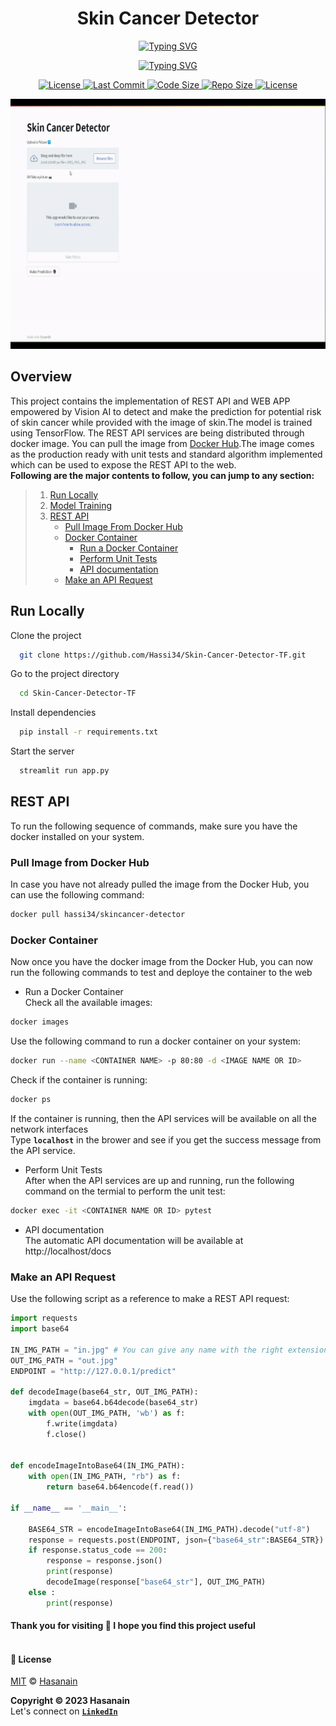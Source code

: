 <p align="center">
    <b>
        <h1 align="center">Skin Cancer Detector</h1>
    </b>
</p>
<p align="center">
<a href="https://github.com/Hassi34/Skin-Cancer-Detector-TF">
    <img src="https://readme-typing-svg.demolab.com?font=Georgia&c=g&size=18&duration=3000&pause=6000&multiline=True&center=true&width=800&height=40&lines=A+Vision+AI+based+project+to+detect+and+classify+the+potential+risk+of+having+the+Skin+Cancer;" alt="Typing SVG" />
</a>
</p>
<p align="center">
<a href="https://github.com/Hassi34/Skin-Cancer-Detector-TF">
    <img src="https://readme-typing-svg.demolab.com?font=Georgia&size=18&duration=2000&pause=1000&multiline=False&color=10D736FF&center=true&width=400&height=40&lines=AI+%7C+Computer+Vision+%7C+Web+App%7C+REST+API;Python+%7C+3.7+%7C+3.8+%7C+3.9+%7C+3.10;TensorFlow+%7C+FastAPI+%7C+Docker+%7C+Streamlit;" alt="Typing SVG" />
</a>
</p>

<p align="center">
    <a href="https://www.python.org/downloads/">
        <img alt="License" src="https://img.shields.io/badge/python-3.7%20%7C%203.8%20%7C%203.9%20%7C%203.10-g.svg">
    </a>
    <a href="https://github.com/Hassi34/Skin-Cancer-Detector-TF">
        <img alt="Last Commit" src="https://img.shields.io/github/last-commit/hassi34/Skin-Cancer-Detector-TF/main?color=g">
    </a>
    <a href="https://github.com/Hassi34/Skin-Cancer-Detector-TF">
        <img alt="Code Size" src="https://img.shields.io/github/languages/code-size/hassi34/Skin-Cancer-Detector-TF?color=g">
    </a>
    <a href="https://github.com/Hassi34/Skin-Cancer-Detector-TF">
        <img alt="Repo Size" src="https://img.shields.io/github/repo-size/hassi34/Skin-Cancer-Detector-TF?color=g">
    </a>
    <a href="https://github.com/Hassi34/Skin-Cancer-Detector-TF/blob/main/LICENSE">
        <img alt="License" src="https://img.shields.io/github/license/hassi34/Skin-Cancer-Detector-TF?color=g">
    </a>
</p>
<p align="center">
    <img width="700" height="400" src="static/web.gif" alt="About Web-App">
</p>

## Overview
This project contains the implementation of REST API and WEB APP empowered by Vision AI to detect and make the prediction for potential risk of skin cancer while provided with the image of skin.The model is trained using TensorFlow. The REST API services are being distributed through docker image. You can pull the image from [Docker Hub](https://hub.docker.com/r/hassi34/skincancer-detector).The image comes as the production ready with unit tests and standard algorithm implemented which can be used to expose the REST API to the web.<br>
**Following are the major contents to follow, you can jump to any section:**

>   1. [Run Locally](#run-local)
>   2. [Model Training](https://github.com/Hassi34/Skin-Cancer-Detector-TF/blob/main/SkinCancerModelTraining.ipynb)
>   3. [REST API](#rest-api)<br>
>      - [Pull Image From Docker Hub](#docker-pull)<br>
>      - [Docker Container](#docker-container)<br>
>           - [Run a Docker Container](#run-docker-container)<br>
>           - [Perform Unit Tests](#unit-tests)<br>
>           - [API documentation](#api-docs)<br>
>      - [Make an API Request](#request-api)<br>

## Run Locally<a id='run-local'></a>

Clone the project

```bash
  git clone https://github.com/Hassi34/Skin-Cancer-Detector-TF.git
```

Go to the project directory

```bash
  cd Skin-Cancer-Detector-TF
```

Install dependencies

```bash
  pip install -r requirements.txt
```

Start the server

```bash
  streamlit run app.py
```
## REST API<a id='rest-api'></a>
To run the following sequence of commands, make sure you have the docker installed on your system.

### Pull Image from Docker Hub<a id='docker-pull'></a>
In case you have not already pulled the image from the Docker Hub, you can use the following command:
```bash
docker pull hassi34/skincancer-detector
```

### Docker Container<a id='docker-container'></a>
Now once you have the docker image from the Docker Hub, you can now run the following commands to test and deploye the container to the web

* Run a Docker Container<a id='run-docker-container'></a><br>
Check all the available images:
```bash
docker images
```
Use the following command to run a docker container on your system:
```bash
docker run --name <CONTAINER NAME> -p 80:80 -d <IMAGE NAME OR ID>
```
Check if the container is running:
```bash
docker ps
```
If the container is running, then the API services will be available on all the network interfaces<br>
Type **``localhost``** in the brower and see if you get the success message from the API service.

* Perform Unit Tests<a id='#unit-tests'></a><br>
After when the API services are up and running, run the following command on the termial to perform the unit test:
```bash
docker exec -it <CONTAINER NAME OR ID> pytest
```
* API documentation<a id='api-docs'></a><br>
The automatic API documentation will be available at http://localhost/docs

### Make an API Request<a id='request-api'></a>
Use the following script as a reference to make a REST API request:

```python
import requests
import base64

IN_IMG_PATH = "in.jpg" # You can give any name with the right extension
OUT_IMG_PATH = "out.jpg" 
ENDPOINT = "http://127.0.0.1/predict"

def decodeImage(base64_str, OUT_IMG_PATH):
    imgdata = base64.b64decode(base64_str)
    with open(OUT_IMG_PATH, 'wb') as f:
        f.write(imgdata)
        f.close()


def encodeImageIntoBase64(IN_IMG_PATH):
    with open(IN_IMG_PATH, "rb") as f:
        return base64.b64encode(f.read())

if __name__ == '__main__':

    BASE64_STR = encodeImageIntoBase64(IN_IMG_PATH).decode("utf-8")
    response = requests.post(ENDPOINT, json={"base64_str":BASE64_STR})
    if response.status_code == 200:
        response = response.json()
        print(response)
        decodeImage(response["base64_str"], OUT_IMG_PATH)
    else :
        print(response)
```
#### **Thank you for visiting 🙏 I hope you find this project useful**<br><br>

#### **📃 License**
[MIT][license] © [Hasanain][website]

[license]: /LICENSE
[website]: https://hasanain.aicaliber.com

**Copyright &copy; 2023 Hasanain** <br>
Let's connect on **[``LinkedIn``](https://www.linkedin.com/in/hasanain-mehmood)** <br>